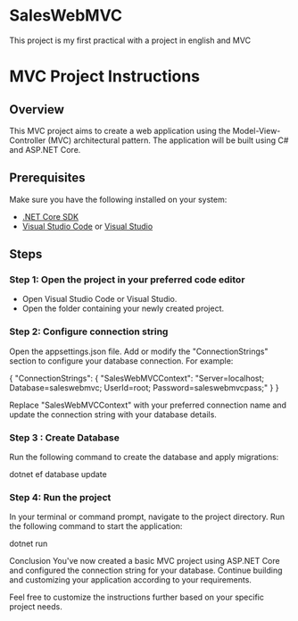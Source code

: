 # SalesWebMVC
This project is my first practical with a project in english and MVC

# MVC Project Instructions

## Overview
This MVC project aims to create a web application using the Model-View-Controller (MVC) architectural pattern. The application will be built using C# and ASP.NET Core.

## Prerequisites
Make sure you have the following installed on your system:
- [.NET Core SDK](https://dotnet.microsoft.com/download)
- [Visual Studio Code](https://code.visualstudio.com/) or [Visual Studio](https://visualstudio.microsoft.com/)

## Steps

### Step 1: Open the project in your preferred code editor
 - Open Visual Studio Code or Visual Studio.
 - Open the folder containing your newly created project.

### Step 2: Configure connection string
Open the appsettings.json file.
Add or modify the "ConnectionStrings" section to configure your database connection. For example:

{
  "ConnectionStrings": {
    "SalesWebMVCContext": "Server=localhost; Database=saleswebmvc; UserId=root; Password=saleswebmvcpass;"
  }
}

Replace "SalesWebMVCContext" with your preferred connection name and update the connection string with your database details.

### Step 3 : Create Database
Run the following command to create the database and apply migrations:

   dotnet ef database update

### Step 4: Run the project
In your terminal or command prompt, navigate to the project directory.
Run the following command to start the application:

   dotnet run

Conclusion
You've now created a basic MVC project using ASP.NET Core and configured the connection string for your database. Continue building and customizing your application according to your requirements.

Feel free to customize the instructions further based on your specific project needs.





